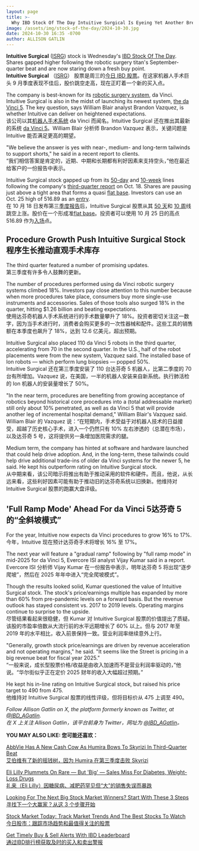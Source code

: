 ```yaml
---
layout: page
title: >-
  Why IBD Stock Of The Day Intuitive Surgical Is Eyeing Yet Another Breakout	为什么 IBD Stock Of The Day Intuitive Surgical 着眼于另一次突破
image: /assets/img/stock-of-the-day/2024-10-30.jpg
date: 2024-10-30 16:35 -0700
author: ALLISON GATLIN
---
```







**Intuitive Surgical** ([ISRG](https://research.investors.com/quote.aspx?symbol=ISRG)) stock is Wednesday's [IBD Stock Of The Day](https://www.investors.com/research/ibd-stock-of-the-day/). Shares gapped higher following the robotic surgery titan's September-quarter beat and are now staring down a fresh buy point.  
**Intuitive Surgical** （[ISRG](https://research.investors.com/quote.aspx?symbol=ISRG)） 股票是周三的[今日 IBD 股票](https://www.investors.com/research/ibd-stock-of-the-day/)。在这家机器人手术巨头 9 月季度表现不佳后，股价跳空走高，现在正盯着一个新的买入点。




The company is best-known for its [robotic surgery system](https://www.investors.com/news/technology/intuitive-surgical-stock-isrg-robotic-surgery-medtronic-jnj/), da Vinci. Intuitive Surgical is also in the midst of launching its newest system, [the da Vinci 5](https://www.investors.com/news/technology/intuitive-surgical-stock-robotic-surgery-da-vinci-5/). The key question, says William Blair analyst Brandon Vazquez, is whether Intuitive can deliver on heightened expectations.  
该公司以其[机器人手术系统](https://www.investors.com/news/technology/intuitive-surgical-stock-isrg-robotic-surgery-medtronic-jnj/) da Vinci 而闻名。Intuitive Surgical 还在推出其最新的系统 [da Vinci 5](https://www.investors.com/news/technology/intuitive-surgical-stock-robotic-surgery-da-vinci-5/)。William Blair 分析师 Brandon Vazquez 表示，关键问题是 Intuitive 能否满足更高的期望。


"We believe the answer is yes with near-, medium- and long-term tailwinds to support shorts," he said in a recent report to clients.  
“我们相信答案是肯定的，近期、中期和长期都有利好因素来支持空头，”他在最近给客户的一份报告中表示。


Intuitive Surgical stock gapped up from its [50-day](https://www.investors.com/how-to-invest/investors-corner/what-is-the-50-day-moving-average-when-to-buy-or-sell-growth-stocks/) and [10-week](https://www.investors.com/how-to-invest/investors-corner/how-to-buy-stocks-why-the-10-week-moving-average-offers-new-entry-points/) lines following the company's [third-quarter report](https://www.investors.com/news/technology/intuitive-surgical-stock-intuitive-surgical-earnings-q3-2024/) on Oct. 18. Shares are pausing just above a tight area that forms a quasi [flat base](https://www.investors.com/how-to-invest/investors-corner/what-is-a-flat-base-skechers-stock-skx/). Investors can use an Oct. 25 high of 516.89 as an [entry](https://www.investors.com/how-to-invest/investors-corner/chart-reading-basics-how-a-buy-point-marks-a-time-of-opportunity/).  
在 10 月 18 日发布第三[季度报告](https://www.investors.com/news/technology/intuitive-surgical-stock-intuitive-surgical-earnings-q3-2024/)后，Intuitive Surgical 股票从其 [50 天](https://www.investors.com/how-to-invest/investors-corner/what-is-the-50-day-moving-average-when-to-buy-or-sell-growth-stocks/)和 [10 周](https://www.investors.com/how-to-invest/investors-corner/how-to-buy-stocks-why-the-10-week-moving-average-offers-new-entry-points/)线跳空上涨。股价在一个形成准[flat base](https://www.investors.com/how-to-invest/investors-corner/what-is-a-flat-base-skechers-stock-skx/)。投资者可以使用 10 月 25 日的高点 516.89 作为[入场](https://www.investors.com/how-to-invest/investors-corner/chart-reading-basics-how-a-buy-point-marks-a-time-of-opportunity/)点。


Procedure Growth Push Intuitive Surgical Stock程序生长推动直观手术库存
----------------------------------------------------------


The third quarter featured a number of promising updates.  
第三季度有许多令人鼓舞的更新。


The number of procedures performed using da Vinci robotic surgery systems climbed 18%. Investors pay close attention to this number because when more procedures take place, consumers buy more single-use instruments and accessories. Sales of those tools also surged 18% in the quarter, hitting $1.26 billion and beating expectations.  
使用达芬奇机器人手术系统进行的手术数量攀升了 18%。投资者密切关注这一数字，因为当手术进行时，消费者会购买更多的一次性器械和配件。这些工具的销售额在本季度也飙升了 18%，达到 12.6 亿美元，超出预期。


Intuitive Surgical also placed 110 da Vinci 5 robots in the third quarter, accelerating from 70 in the second quarter. In the U.S., half of the robot placements were from the new system, Vazquez said. The installed base of Ion robots — which perform lung biopsies — popped 50%.  
Intuitive Surgical 还在第三季度安装了 110 台达芬奇 5 机器人，比第二季度的 70 台有所增加。Vazquez 说，在美国，一半的机器人安装来自新系统。执行肺活检的 Ion 机器人的安装量增长了 50%。


"In the near term, procedures are benefiting from growing acceptance of robotics beyond historical core procedures into a (total addressable market) still only about 10% penetrated, as well as da Vinci 5 that will provide another leg of incremental hospital demand," William Blair's Vazquez said.  
William Blair 的 Vazquez 说：“在短期内，手术受益于对机器人技术的日益接受，超越了历史核心手术，进入一个仍然只有 10% 左右渗透的（总潜在市场），以及达芬奇 5 号，这将提供另一条增加医院需求的腿。


Medium term, the company has hinted at software and hardware launched that could help drive adoption. And, in the long-term, these tailwinds could help drive additional trade-ins of older da Vinci systems for the newer 5, he said. He kept his outperform rating on Intuitive Surgical stock.  
从中期来看，该公司暗示将推出有助于推动采用的软件和硬件。而且，他说，从长远来看，这些利好因素可能有助于推动旧的达芬奇系统以旧换新。他维持对 Intuitive Surgical 股票的跑赢大盘评级。


'Full Ramp Mode' Ahead For da Vinci 5达芬奇 5 的“全斜坡模式”
---------------------------------------------------


For the year, Intuitive now expects da Vinci procedures to grow 16% to 17%.  
今年，Intuitive 现在预计达芬奇手术将增长 16% 至 17%。


The next year will feature a "gradual ramp" following by "full ramp mode" in mid-2025 for da Vinci 5, Evercore ISI analyst Vijay Kumar said in a report.  
Evercore ISI 分析师 Vijay Kumar 在一份报告中表示，明年达芬奇 5 将出现“逐步爬坡”，然后在 2025 年年中进入“完全爬坡模式”。


Though the results looked solid, Kumar questioned the value of Intuitive Surgical stock. The stock's price/earnings multiple has expanded by more than 60% from pre-pandemic levels on a forward basis. But the revenue outlook has stayed consistent vs. 2017 to 2019 levels. Operating margins continue to surprise to the upside.  
尽管结果看起来很稳健，但 Kumar 对 Intuitive Surgical 股票的价值提出了质疑。该股的市盈率倍数从大流行前的水平远期增长了 60% 以上。但与 2017 年至 2019 年的水平相比，收入前景保持一致。营业利润率继续意外上行。


"Generally, growth stock price/earnings are driven by revenue acceleration and not operating margins," he said. "It seems like the Street is pricing in a big revenue beat for fiscal year 2025."  
“一般来说，成长型股票价格/收益是由收入加速而不是营业利润率驱动的，”他说。“华尔街似乎正在定价 2025 财年的收入大幅超过预期。”


He kept his in-line rating on Intuitive Surgical stock, but raised his price target to 490 from 475.  
他维持对 Intuitive Surgical 股票的线性评级，但将目标价从 475 上调至 490。


*Follow Allison Gatlin on X, the platform formerly known as Twitter, at [@IBD\_AGatlin](https://x.com/IBD_AGatlin).  
在 X 上关注 Allison Gatlin，该平台前身为 Twitter，网址为 [@IBD\_AGatlin](https://x.com/IBD_AGatlin)。*


**YOU MAY ALSO LIKE: 您可能还喜欢：**


[AbbVie Has A New Cash Cow As Humira Bows To Skyrizi In Third-Quarter Beat  
艾伯维有了新的摇钱树，因为 Humira 在第三季度击败 Skyrizi](https://www.investors.com/news/technology/abbvie-stock-abbvie-earnings-q3-2024/)


[Eli Lilly Plummets On Rare — But 'Big' — Sales Miss For Diabetes, Weight-Loss Drugs  
礼来（Eli Lilly）因糖尿病、减肥药罕见但“大”的销售失误而暴跌](https://www.investors.com/news/technology/eli-lilly-stock-eli-lilly-earnings-diabetes-weight-loss-drugs/)


[Looking For The Next Big Stock Market Winners? Start With These 3 Steps  
寻找下一个大赢家？从这 3 个步骤开始](https://www.investors.com/research/how-to-invest-in-the-stock-market-start-with-a-simple-routine/)


[Stock Market Today: Track Market Trends And The Best Stocks To Watch  
今日股市：跟踪市场趋势和最值得关注的股票](https://www.investors.com/market-trend/stock-market-today/stock-market-today-market-trends-best-stocks-buy-watch/)


[Get Timely Buy & Sell Alerts With IBD Leaderboard  
通过IBD排行榜获取及时的买入和卖出警报](https://www.investors.com/product/leaderboard/?artProdLink=Leaderboard)





